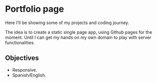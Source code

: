 # Portfolio page
Here I'll be showing some of my projects and coding journey.

The idea is to create a static single page app, using Github pages for the moment. Until I can get my hands on my own domain to play with server functionalities.

## Objectives

- Responsive.
- Spanish/English. 
